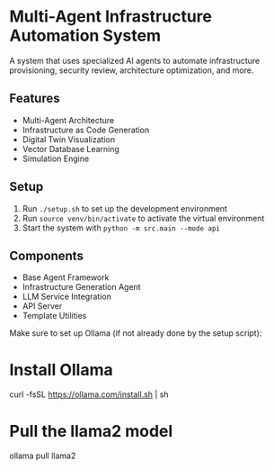 # Multi-Agent Infrastructure Automation System

A system that uses specialized AI agents to automate infrastructure provisioning, security review, architecture optimization, and more.

## Features

- Multi-Agent Architecture
- Infrastructure as Code Generation
- Digital Twin Visualization
- Vector Database Learning
- Simulation Engine

## Setup

1. Run `./setup.sh` to set up the development environment
2. Run `source venv/bin/activate` to activate the virtual environment
3. Start the system with `python -m src.main --mode api`

## Components

- Base Agent Framework
- Infrastructure Generation Agent
- LLM Service Integration
- API Server
- Template Utilities

Make sure to set up Ollama (if not already done by the setup script):

# Install Ollama
curl -fsSL https://ollama.com/install.sh | sh

# Pull the llama2 model
ollama pull llama2

